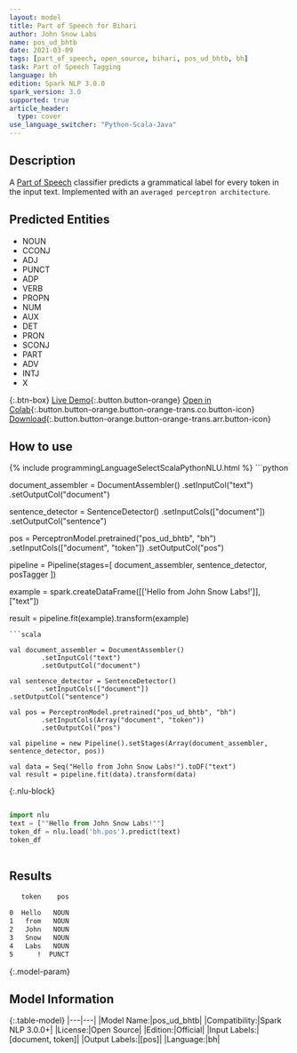 ```yaml
---
layout: model
title: Part of Speech for Bihari
author: John Snow Labs
name: pos_ud_bhtb
date: 2021-03-09
tags: [part_of_speech, open_source, bihari, pos_ud_bhtb, bh]
task: Part of Speech Tagging
language: bh
edition: Spark NLP 3.0.0
spark_version: 3.0
supported: true
article_header:
  type: cover
use_language_switcher: "Python-Scala-Java"
---
```


## Description

A [Part of Speech](https://en.wikipedia.org/wiki/Part_of_speech) classifier predicts a grammatical label for every token in the input text. Implemented with an `averaged perceptron architecture`.

## Predicted Entities

- NOUN
- CCONJ
- ADJ
- PUNCT
- ADP
- VERB
- PROPN
- NUM
- AUX
- DET
- PRON
- SCONJ
- PART
- ADV
- INTJ
- X

{:.btn-box}
[Live Demo](https://demo.johnsnowlabs.com/public/GRAMMAR_EN/){:.button.button-orange}
[Open in Colab](https://colab.research.google.com/github/JohnSnowLabs/spark-nlp-workshop/blob/master/tutorials/streamlit_notebooks/GRAMMAR_EN.ipynb){:.button.button-orange.button-orange-trans.co.button-icon}
[Download](https://s3.amazonaws.com/auxdata.johnsnowlabs.com/public/models/pos_ud_bhtb_bh_3.0.0_3.0_1615292414604.zip){:.button.button-orange.button-orange-trans.arr.button-icon}

## How to use



<div class="tabs-box" markdown="1">
{% include programmingLanguageSelectScalaPythonNLU.html %}
```python

document_assembler = DocumentAssembler()
  .setInputCol("text")
  .setOutputCol("document")

sentence_detector = SentenceDetector()
  .setInputCols(["document"])
  .setOutputCol("sentence")

pos = PerceptronModel.pretrained("pos_ud_bhtb", "bh")
  .setInputCols(["document", "token"])
  .setOutputCol("pos")

pipeline = Pipeline(stages=[
  document_assembler,
  sentence_detector,
  posTagger
])

example = spark.createDataFrame([['Hello from John Snow Labs!']], ["text"])

result = pipeline.fit(example).transform(example)


```
```scala

val document_assembler = DocumentAssembler()
        .setInputCol("text")
        .setOutputCol("document")

val sentence_detector = SentenceDetector()
        .setInputCols(["document"])
.setOutputCol("sentence")

val pos = PerceptronModel.pretrained("pos_ud_bhtb", "bh")
        .setInputCols(Array("document", "token"))
        .setOutputCol("pos")

val pipeline = new Pipeline().setStages(Array(document_assembler, sentence_detector, pos))

val data = Seq("Hello from John Snow Labs!").toDF("text")
val result = pipeline.fit(data).transform(data)

```

{:.nlu-block}
```python

import nlu
text = [""Hello from John Snow Labs!""]
token_df = nlu.load('bh.pos').predict(text)
token_df
    
```
</div>

## Results

```bash
   token    pos
               
0  Hello   NOUN
1   from   NOUN
2   John   NOUN
3   Snow   NOUN
4   Labs   NOUN
5      !  PUNCT
```

{:.model-param}
## Model Information

{:.table-model}
|---|---|
|Model Name:|pos_ud_bhtb|
|Compatibility:|Spark NLP 3.0.0+|
|License:|Open Source|
|Edition:|Official|
|Input Labels:|[document, token]|
|Output Labels:|[pos]|
|Language:|bh|